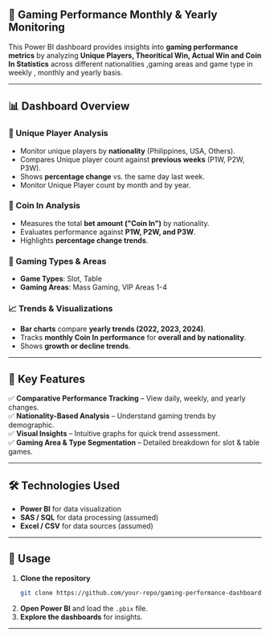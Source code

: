 ## 🎰 Gaming Performance Monthly & Yearly Monitoring

This Power BI dashboard provides insights into **gaming performance metrics** by analyzing **Unique Players, Theoritical Win, Actual Win and Coin In Statistics** across different nationalities ,gaming areas and game type in weekly , monthly and yearly basis.

---

## 📊 Dashboard Overview

### 🔹 Unique Player Analysis
- Monitor unique players by **nationality** (Philippines, USA, Others).
- Compares Unique player count against **previous weeks** (P1W, P2W, P3W).
- Shows **percentage change** vs. the same day last week.
- Monitor Unique Player count by month and by year.

### 🔹 Coin In Analysis
- Measures the total **bet amount ("Coin In")** by nationality.
- Evaluates performance against **P1W, P2W, and P3W**.
- Highlights **percentage change trends**.

### 🔹 Gaming Types & Areas
- **Game Types**: Slot, Table
- **Gaming Areas**: Mass Gaming, VIP Areas 1-4

### 📈 Trends & Visualizations
- **Bar charts** compare **yearly trends (2022, 2023, 2024)**.
- Tracks **monthly Coin In performance** for **overall and by nationality**.
- Shows **growth or decline trends**.

---

## 🚀 Key Features
✅ **Comparative Performance Tracking** – View daily, weekly, and yearly changes.  
✅ **Nationality-Based Analysis** – Understand gaming trends by demographic.  
✅ **Visual Insights** – Intuitive graphs for quick trend assessment.  
✅ **Gaming Area & Type Segmentation** – Detailed breakdown for slot & table games.  

---

## 🛠️ Technologies Used
- **Power BI** for data visualization  
- **SAS / SQL** for data processing (assumed)  
- **Excel / CSV** for data sources (assumed)  

---

## 📌 Usage
1. **Clone the repository**  
   ```sh
   git clone https://github.com/your-repo/gaming-performance-dashboard.git
   ```
2. **Open Power BI** and load the `.pbix` file.  
3. **Explore the dashboards** for insights.  

---


